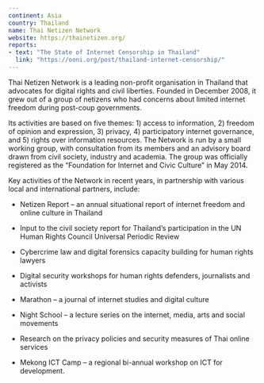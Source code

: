 ```yaml
---
continent: Asia
country: Thailand
name: Thai Netizen Network
website: https://thainetizen.org/
reports:
- text: "The State of Internet Censorship in Thailand"
  link: "https://ooni.org/post/thailand-internet-censorship/"
---
```


Thai Netizen Network is a leading non-profit organisation in Thailand that advocates for digital rights and civil liberties. Founded in December 2008, it grew out of a group of netizens who had concerns about limited internet freedom during post-coup governments. 

Its activities are based on five themes: 1) access to information, 2) freedom of opinion and expression, 3) privacy, 4) participatory internet governance, and 5) rights over information resources. The Network is run by a small working group, with consultation from its members and an advisory board drawn from civil society, industry and academia. The group was officially registered as the “Foundation for Internet and Civic Culture” in May 2014.

Key activities of the Network in recent years, in partnership with various local and international partners, include:

* Netizen Report – an annual situational report of internet freedom and online culture in Thailand

* Input to the civil society report for Thailand’s participation in the UN Human Rights Council Universal Periodic Review

* Cybercrime law and digital forensics capacity building for human rights lawyers

* Digital security workshops for human rights defenders, journalists and activists

* Marathon – a journal of internet studies and digital culture

* Night School – a lecture series on the internet, media, arts and social movements

* Research on the privacy policies and security measures of Thai online services

* Mekong ICT Camp – a regional bi-annual workshop on ICT for development.
